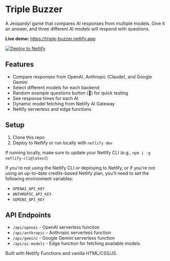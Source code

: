 # Triple Buzzer

A Jeopardy! game that compares AI responses from multiple models. Give it an answer, and three different AI models will respond with questions.

**Live demo:** <https://triple-buzzer.netlify.app>

[![Deploy to Netlify](https://www.netlify.com/img/deploy/button.svg)](https://app.netlify.com/start/deploy?repository=https://github.com/netlify-templates/triple-buzzer)

## Features

- Compare responses from OpenAI, Anthropic (Claude), and Google Gemini
- Select different models for each backend
- Random example questions button (🎲) for quick testing
- See response times for each AI
- Dynamic model fetching from Netlify AI Gateway
- Netlify serverless and edge functions

## Setup

1. Clone this repo
2. Deploy to Netlify or run locally with `netlify dev`

If running locally, make sure to update your Netlify CLI (e.g., `npm i -g netlify-cli@latest`)

If you're not using the Netlify CLI or deploying to Netlify, or if you're not using an up-to-date credits-based Netlify plan, you'll need to set the following environment variables:
 - `OPENAI_API_KEY`
 - `ANTHROPIC_API_KEY`
 - `GEMINI_API_KEY`

## API Endpoints

- `/api/openai` - OpenAI serverless function
- `/api/anthropic` - Anthropic serverless function
- `/api/gemini` - Google Gemini serverless function
- `/api/ai-models` - Edge function for fetching available models

Built with Netlify Functions and vanilla HTML/CSS/JS.
